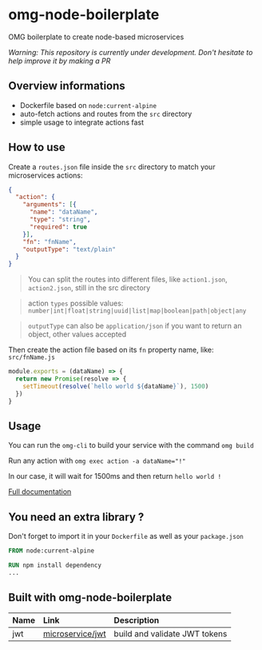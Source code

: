 # omg-node-boilerplate
OMG boilerplate to create node-based microservices

_Warning: This repository is currently under development. Don't hesitate to help improve it by making a PR_

## Overview informations
- Dockerfile based on `node:current-alpine`
- auto-fetch actions and routes from the `src` directory
- simple usage to integrate actions fast

## How to use
Create a `routes.json` file inside the `src` directory to match your microservices actions:
```json
{
  "action": {
    "arguments": [{
      "name": "dataName",
      "type": "string",
      "required": true
    }],
    "fn": "fnName",
    "outputType": "text/plain"
  }
}
```
> You can split the routes into different files, like `action1.json`, `action2.json`, still in the src directory

> action `types` possible values: `number|int|float|string|uuid|list|map|boolean|path|object|any`

> `outputType` can also be `application/json` if you want to return an object, other values accepted

Then create the action file based on its `fn` property name, like: `src/fnName.js`
```js
module.exports = (dataName) => {
  return new Promise(resolve => {
    setTimeout(resolve(`hello world ${dataName}`), 1500)
  })
}
```

## Usage
You can run the `omg-cli` to build your service with the command `omg build`

Run any action with `omg exec action -a dataName="!"`

In our case, it will wait for 1500ms and then return `hello world !`

[Full documentation](https://microservice.guide)

## You need an extra library ?
Don't forget to import it in your `Dockerfile` as well as your `package.json` 
```Dockerfile
FROM node:current-alpine

RUN npm install dependency
...
```

## Built with omg-node-boilerplate

| Name | Link | Description |
| :--- | :--- | :--- |
| jwt | [microservice/jwt](https://github.com/microservice/jwt) | build and validate JWT tokens |

